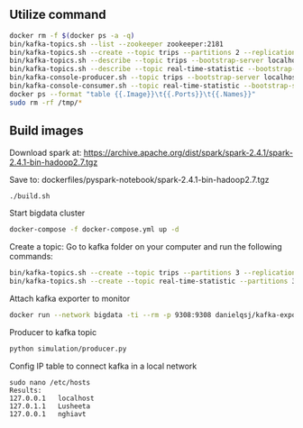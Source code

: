 Utilize command
---
```bash
docker rm -f $(docker ps -a -q)
bin/kafka-topics.sh --list --zookeeper zookeeper:2181
bin/kafka-topics.sh --create --topic trips --partitions 2 --replication-factor 1 --bootstrap-server localhost:9092,kafka:9093
bin/kafka-topics.sh --describe --topic trips --bootstrap-server localhost:9092,localhost:9094,localhost:9095
bin/kafka-topics.sh --describe --topic real-time-statistic --bootstrap-server localhost:9092,localhost:9094,localhost:9095
bin/kafka-console-producer.sh --topic trips --bootstrap-server localhost:9092,localhost:9094,localhost:9095
bin/kafka-console-consumer.sh --topic real-time-statistic --bootstrap-server localhost:9092,localhost:9094,localhost:9095
docker ps --format "table {{.Image}}\t{{.Ports}}\t{{.Names}}"
sudo rm -rf /tmp/*
```
Build images
---
Download spark at: https://archive.apache.org/dist/spark/spark-2.4.1/spark-2.4.1-bin-hadoop2.7.tgz

Save to: dockerfiles/pyspark-notebook/spark-2.4.1-bin-hadoop2.7.tgz
```bash
./build.sh
```
Start bigdata cluster
```bash
docker-compose -f docker-compose.yml up -d
```
Create a topic: Go to kafka folder on your computer and run the following commands: 
```bash
bin/kafka-topics.sh --create --topic trips --partitions 3 --replication-factor 3 --bootstrap-server localhost:9092,localhost:9094,localhost:9095
bin/kafka-topics.sh --create --topic real-time-statistic --partitions 3 --replication-factor 3 --bootstrap-server localhost:9092,localhost:9094,localhost:9095
```
Attach kafka exporter to monitor
```bash
docker run --network bigdata -ti --rm -p 9308:9308 danielqsj/kafka-exporter --kafka.server=kafka-broker-1:9093 --kafka.server=kafka-broker-2:9093 --kafka.server=kafka-broker-3:9093
```
Producer to kafka topic
```bash
python simulation/producer.py
```
Config IP table to connect kafka in a local network
```
sudo nano /etc/hosts
Results:
127.0.0.1	localhost
127.0.1.1	Lusheeta
127.0.0.1	nghiavt
```
